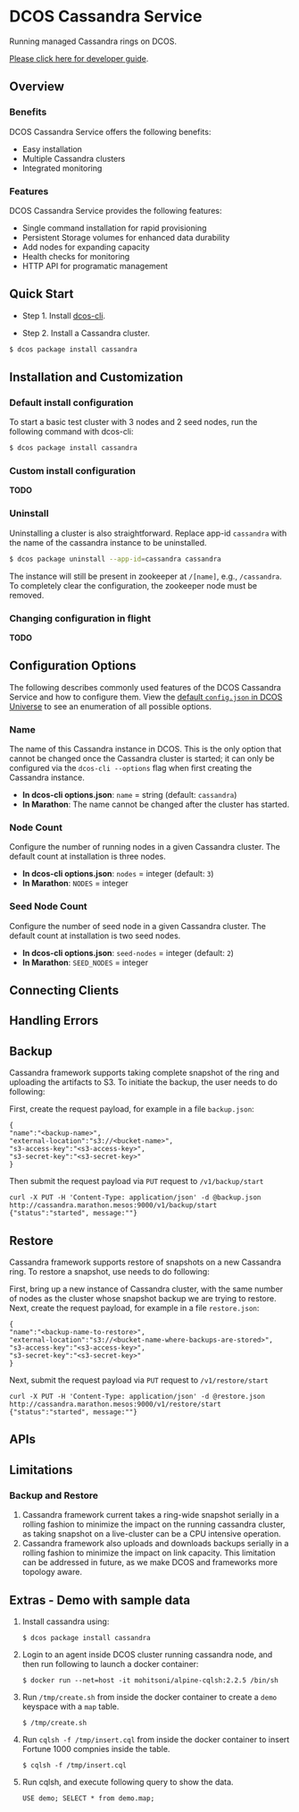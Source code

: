 # DCOS Cassandra Service

Running managed Cassandra rings on DCOS.

[Please click here for developer guide](dev-guide.md).

## Overview

### Benefits
DCOS Cassandra Service offers the following benefits:

* Easy installation
* Multiple Cassandra clusters
* Integrated monitoring

### Features
DCOS Cassandra Service provides the following features:

- Single command installation for rapid provisioning
- Persistent Storage volumes for enhanced data durability
- Add nodes for expanding capacity
- Health checks for monitoring
- HTTP API for programatic management

## Quick Start

- Step 1. Install [dcos-cli](https://github.com/mesosphere/dcos-cli).

- Step 2. Install a Cassandra cluster.

```bash
$ dcos package install cassandra
```

## Installation and Customization

### Default install configuration

To start a basic test cluster with 3 nodes and 2 seed nodes, run the following command with dcos-cli:

``` bash
$ dcos package install cassandra
```

### Custom install configuration
**TODO**

### Uninstall

Uninstalling a cluster is also straightforward. Replace app-id `cassandra` with the name of the cassandra instance to be uninstalled.

``` bash
$ dcos package uninstall --app-id=cassandra cassandra
```

The instance will still be present in zookeeper at `/[name]`, e.g., `/cassandra`. To completely clear the configuration, the zookeeper node must be removed.

### Changing configuration in flight
**TODO**

## Configuration Options

The following describes commonly used features of the DCOS Cassandra Service and how to configure them. View the [default `config.json` in DCOS Universe](https://github.com/mesosphere/universe/tree/version-2.x/repo/packages/C/cassandra) to see an enumeration of all possible options.

### Name

The name of this Cassandra instance in DCOS. This is the only option that cannot be changed once the Cassandra cluster is started; it can only be configured via the `dcos-cli --options` flag when first creating the Cassandra instance.

- **In dcos-cli options.json**: `name` = string (default: `cassandra`)
- **In Marathon**: The name cannot be changed after the cluster has started.

### Node Count

Configure the number of running nodes in a given Cassandra cluster. The default count at installation is three nodes.

- **In dcos-cli options.json**: `nodes` = integer (default: `3`)
- **In Marathon**: `NODES` = integer

### Seed Node Count

Configure the number of seed node in a given Cassandra cluster. The default count at installation is two seed nodes.

- **In dcos-cli options.json**: `seed-nodes` = integer (default: `2`)
- **In Marathon**: `SEED_NODES` = integer

## Connecting Clients

## Handling Errors

## Backup

Cassandra framework supports taking complete snapshot of the ring and uploading the artifacts to S3. To initiate the backup, the user needs to do following:

First, create the request payload, for example in a file `backup.json`:
```
{
"name":"<backup-name>",
"external-location":"s3://<bucket-name>",
"s3-access-key":"<s3-access-key>",
"s3-secret-key":"<s3-secret-key>"
}
```

Then submit the request payload via `PUT` request to `/v1/backup/start`
```
curl -X PUT -H 'Content-Type: application/json' -d @backup.json http://cassandra.marathon.mesos:9000/v1/backup/start
{"status":"started", message:""}
```

## Restore

Cassandra framework supports restore of snapshots on a new Cassandra ring. To restore a snapshot, use needs to do following:

First, bring up a new instance of Cassandra cluster, with the same number of nodes as the cluster whose snapshot backup we are trying to restore.
Next, create the request payload, for example in a file `restore.json`:
```
{
"name":"<backup-name-to-restore>",
"external-location":"s3://<bucket-name-where-backups-are-stored>",
"s3-access-key":"<s3-access-key>",
"s3-secret-key":"<s3-secret-key>"
}
```

Next, submit the request payload via `PUT` request to `/v1/restore/start`
```
curl -X PUT -H 'Content-Type: application/json' -d @restore.json http://cassandra.marathon.mesos:9000/v1/restore/start
{"status":"started", message:""}
```

## APIs

## Limitations

### Backup and Restore
1. Cassandra framework current takes a ring-wide snapshot serially in a rolling fashion to minimize the impact on the running cassandra cluster, as taking snapshot on a live-cluster can be a CPU intensive operation.
2. Cassandra framework also uploads and downloads backups serially in a rolling fashion to minimize the impact on link capacity. This limitation can be addressed in future, as we make DCOS and frameworks more topology aware.

## Extras - Demo with sample data
1. Install cassandra using:
   ```
   $ dcos package install cassandra
   ```
   
2. Login to an agent inside DCOS cluster running cassandra node, and then run following to launch a docker container:
   ```
   $ docker run --net=host -it mohitsoni/alpine-cqlsh:2.2.5 /bin/sh
   ```
   
3. Run ```/tmp/create.sh``` from inside the docker container to create a ```demo``` keyspace with a ```map``` table.
   ```
   $ /tmp/create.sh
   ```
   
4. Run ```cqlsh -f /tmp/insert.cql``` from inside the docker container to insert Fortune 1000 compnies inside the table.
   ```
   $ cqlsh -f /tmp/insert.cql
   ```
   
5. Run cqlsh, and execute following query to show the data.
   ```
   USE demo; SELECT * from demo.map;
   ```
